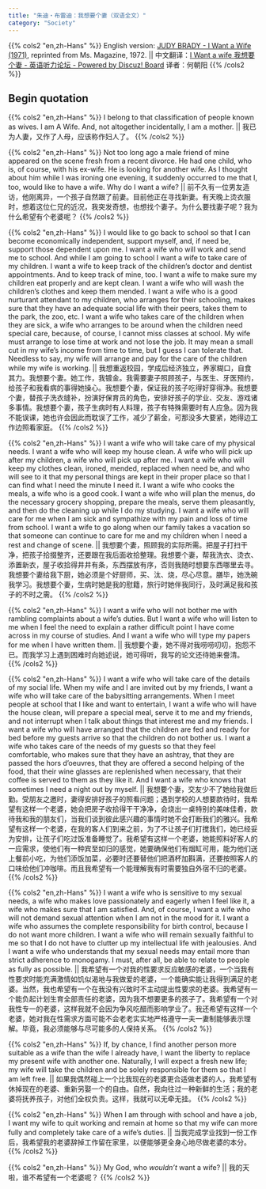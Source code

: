 ```yaml
---
title: "朱迪・布雷迪：我想要个妻（双语全文）"
category: "Society"
---
```

{{% cols2 "en,zh-Hans" %}}
English version: [JUDY BRADY - I Want a Wife (1971)](https://www.wsfcs.k12.nc.us/cms/lib/NC01001395/Centricity/Domain/10659/I%20Want%20a%20Wife.pdf), reprinted from Ms. Magazine, 1972.
||
中文翻译：[I Want a wife 我想要个妻 - 英语听力论坛 - Powered by Discuz! Board](https://bbs.tingroom.com/viewthread.php?action=printable&tid=6185) 译者：何朝阳
{{% /cols2 %}}


## Begin quotation

{{% cols2 "en,zh-Hans" %}}
I belong to that classification of people known as wives. I am A Wife. And, not altogether incidentally, I am a mother.
||
我已为人妻，又作了人母，应该称作妇人了。
{{% /cols2 %}}

{{% cols2 "en,zh-Hans" %}}
Not too long ago a male friend of mine appeared on the scene fresh from a recent divorce. He had one child, who is, of course, with his ex-wife. He is looking for another wife. As I thought about him while I was ironing one evening, it suddenly occurred to me that I, too, would like to have a wife. Why do I want a wife?
||
前不久有一位男友造访，他刚离异，一个孩子自然跟了前妻。目前他正在寻找新妻。有天晚上烫衣服时，想着这位仁兄的近况，我突发奇想，也想找个妻子。为什么要找妻子呢？我为什么希望有个老婆呢？
{{% /cols2 %}}

{{% cols2 "en,zh-Hans" %}}
I would like to go back to school so that I can become economically independent, support myself, and, if need be, support those dependent upon me. I want a wife who will work and send me to school. And while I am going to school I want a wife to take care of my children. I want a wife to keep track of the children’s doctor and dentist appointments. And to keep track of mine, too. I want a wife to make sure my children eat properly and are kept clean. I want a wife who will wash the children’s clothes and keep them mended. I want a wife who is a good nurturant attendant to my children, who arranges for their schooling, makes sure that they have an adequate social life with their peers, takes them to the park, the zoo, etc. I want a wife who takes care of the children when they are sick, a wife who arranges to be around when the children need special care, because, of course, I cannot miss classes at school. My wife must arrange to lose time at work and not lose the job. It may mean a small cut in my wife’s income from time to time, but I guess I can tolerate that. Needless to say, my wife will arrange and pay for the care of the children while my wife is working.
||
我想重返校园，学成后经济独立，养家糊口，自食其力。我想要个妻。她工作，我镀金。我需要妻子照顾孩子，与医生、牙医预约，给孩子和我看病的事得她操心。我想要个妻，保证我的孩子吃得好穿得净。我想要个妻，替孩子洗衣缝补，扮演好保育员的角色，安排好孩子的学业、交友、游戏诸多事情。我想要个妻，孩子生病时有人料理，孩子有特殊需要时有人应急。因为我不能误课，她也许会因此而耽误了工作，减少了薪金，可那没多大要紧，她得边工作边照看家庭。
{{% /cols2 %}}

{{% cols2 "en,zh-Hans" %}}
I want a wife who will take care of my physical needs. I want a wife who will keep my house clean. A wife who will pick up after my children, a wife who will pick up after me. I want a wife who will keep my clothes clean, ironed, mended, replaced when need be, and who will see to it that my personal things are kept in their proper place so that I can find what I need the minute I need it. I want a wife who cooks the meals, a wife who is a good cook. I want a wife who will plan the menus, do the necessary grocery shopping, prepare the meals, serve them pleasantly, and then do the cleaning up while I do my studying. I want a wife who will care for me when I am sick and sympathize with my pain and loss of time from school. I want a wife to go along when our family takes a vacation so that someone can continue to care for me and my children when I need a rest and change of scene.
||
我想要个妻，照顾我的实际所需。把屋子打扫干净，把孩子拾掇整齐，还要跟在我后面收拾整理。我想要个妻，帮我洗衣、烫衣、添置新衣，屋子收拾得井井有条，东西摆放有序，否则我随时想要东西哪里去寻。我想要个妻给我下厨，她必须是个好厨师，买、汰、烧，尽心尽意。膳毕，她洗碗我学习。我想要个妻，生病时她是我的慰籍，旅行时她伴我同行，及时满足我和孩子的不时之需。
{{% /cols2 %}}

{{% cols2 "en,zh-Hans" %}}
I want a wife who will not bother me with rambling complaints about a wife’s duties. But I want a wife who will listen to me when I feel the need to explain a rather difficult point I have come across in my course of studies. And I want a wife who will type my papers for me when I have written them.
||
我想要个妻，她不得对我唠唠叨叨，抱怨不已。而我学习上遇到困难时向她述说，她可得听，我写的论文还待她来誊清。
{{% /cols2 %}}

{{% cols2 "en,zh-Hans" %}}
I want a wife who will take care of the details of my social life. When my wife and I are invited out by my friends, I want a wife who will take care of the babysitting arrangements. When I meet people at school that I like and want to entertain, I want a wife who will have the house clean, will prepare a special meal, serve it to me and my friends, and not interrupt when I talk about things that interest me and my friends. I want a wife who will have arranged that the children are fed and ready for bed before my guests arrive so that the children do not bother us. I want a wife who takes care of the needs of my guests so that they feel comfortable, who makes sure that they have an ashtray, that they are passed the hors d’oeuvres, that they are offered a second helping of the food, that their wine glasses are replenished when necessary, that their coffee is served to them as they like it. And I want a wife who knows that sometimes I need a night out by myself.
||
我想要个妻，交友少不了她给我做后勤。受朋友之邀时，妻得安排好孩子的照看问题；遇到学校的人想要款待时，我希望有这样一个老婆，她会把房子收拾得干干净净，会烧出一桌特别的美味佳肴，款待我和我的朋友们，当我们谈到彼此感兴趣的事情时她不会打断我们的雅兴。我希望有这样一个老婆，在我的客人们到来之前，为了不让孩子们打搅我们，她已经妥为安排，让孩子们吃过饭准备睡觉了。我希望有这样一个老婆，她能照料好客人的一应需求，使他们有一种宾至如归的感觉，她要确保他们有烟缸可用，能为他们送上餐前小吃，为他们添饭加菜，必要时还要替他们把酒杯加斟满，还要按照客人的口味给他们冲咖啡。而且我希望有一个能理解我有时需要独自外宿不归的老婆。
{{% /cols2 %}}

{{% cols2 "en,zh-Hans" %}}
I want a wife who is sensitive to my sexual needs, a wife who makes love passionately and eagerly when I feel like it, a wife who makes sure that I am satisfied. And, of course, I want a wife who will not demand sexual attention when I am not in the mood for it. I want a wife who assumes the complete responsibility for birth control, because I do not want more children. I want a wife who will remain sexually faithful to me so that I do not have to clutter up my intellectual life with jealousies. And I want a wife who understands that my sexual needs may entail more than strict adherence to monogamy. I must, after all, be able to relate to people as fully as possible.
||
我希望有一个对我的性要求反应敏感的老婆，一个当我有性要求时能充满激情如饥似渴地与我做爱的老婆，一个能确实能让我得到满足的老婆。当然，我也希望有一个在我没有兴致时不主动提出性要求的老婆。我希望有一个能负起计划生育全部责任的老婆，因为我不想要更多的孩子了。我希望有一个对我性专一的老婆，这样我就不会因为争风吃醋而影响学业了。我还希望有这样一个老婆，她对我在性需求方面可能不会老老实实地严格遵守一夫一妻制能够表示理解。毕竟，我必须能够与尽可能多的人保持关系。
{{% /cols2 %}}

{{% cols2 "en,zh-Hans" %}}
If, by chance, I find another person more suitable as a wife than the wife I already have, I want the liberty to replace my present wife with another one. Naturally, I will expect a fresh new life; my wife will take the children and be solely responsible for them so that I am left free.
||
如果我偶然碰上一个比我现在的老婆更合适做老婆的人，我希望有休掉现在的老婆、重新另娶一个的自由。自然，我向往过一种新鲜的生活；我的老婆将抚养孩子，对他们全权负责。这样，我就可以无牵无挂。
{{% /cols2 %}}

{{% cols2 "en,zh-Hans" %}}
When I am through with school and have a job, I want my wife to quit working and remain at home so that my wife can more fully and completely take care of a wife’s duties.
||
当我完成学业找到一份工作后，我希望我的老婆辞掉工作留在家里，以便能够更全身心地尽做老婆的本分。
{{% /cols2 %}}

{{% cols2 "en,zh-Hans" %}}
My God, who _wouldn’t_ want a wife?
||
我的天啦，谁不希望有一个老婆呢？
{{% /cols2 %}}
